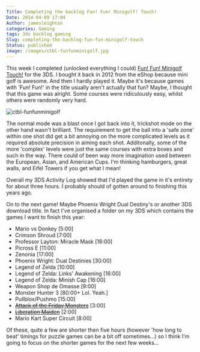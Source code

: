 ```yaml
---
Title: Completing the backlog Fun! Fun! Minigolf! Touch!
Date: 2014-04-09 17:04
Author: jamesleighton
categories: Gaming
tags: 3ds backlog gaming
Slug: completing-the-backlog-fun-fun-minigolf-touch
Status: published
image: /images/ctbl-funfunminigolf.jpg
---
```


This week I completed (unlocked everything I could) [Fun! Fun! Minigolf Touch!](http://www.metacritic.com/game/3ds/fun!-fun!-minigolf-touch!) for the 3DS. I bought it back in 2012 from the eShop because mini golf is awesome. And then I hardly played it. Maybe it's because games with 'Fun! Fun!' in the title usually aren't actually that fun? Maybe, I thought that this game was alright. Some courses were ridiculously easy, whilst others were randomly very hard.

![ctbl-funfunminigolf](https://jamesleighton.files.wordpress.com/2016/11/ctbl-funfunminigolf.jpg)

The normal mode was a blast once I got back into it, trickshot mode on the other hand wasn't brilliant. The requirement to get the ball into a 'safe zone' within one shot did get a bit annoying on the more complicated levels as it required absolute precision in aiming each shot. Additonally, some of the more 'complex' levels were just the same courses with extra boxes and such in the way. There could of been way more imagination used between the European, Asian, and American Cups. I'm thinking hamburgers, great walls, and Eifel Towers if you get what I mean!

Overall my 3DS Activity Log showed that I'd played the game in it's entirety for about three hours. I probably should of gotten around to finishing this years ago.

On to the next game! Maybe Phoenix Wright Dual Destiny's or another 3DS download title. In fact I've organised a folder on my 3DS which contains the games I want to finish this year:

-   Mario vs Donkey \[5:00\]
-   Crimson Shroud \[7:00\]
-   Professor Layton: Miracle Mask \[16:00\]
-   Picross E \[11:00\]
-   Zenonia \[17:00\]
-   Phoenix Wright: Dual Destinies \[30:00\]
-   Legend of Zelda \[10:00\]
-   Legend of Zelda: Links' Awakening \[16:00\]
-   Legend of Zelda: Minish Cap \[16:00\]
-   Weapon Shop de Omasse \[9:00\]
-   Monster Hunter 3 \[80:00+ Lol. Yeah.\]
-   Pullblox/Pushmo \[15:00\]
-   <span style="text-decoration:line-through;">[Attack of the Friday Monsters](http://www.jamesleighton.com/2014/04/two-more-completed-games.html)</span> \[3:00\]
-   <span style="text-decoration:line-through;">[Liberation Maiden](http://www.jamesleighton.com/2014/04/two-more-completed-games.html)</span> \[2:00\]
-   Mario Kart Super Circuit \[8:00\]

Of these, quite a few are shorter then five hours (however 'how long to beat' timings for puzzle games can be a bit off sometimes...) so I think I'm going to focus on the shorter games for the next few weeks...
